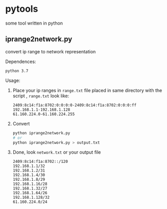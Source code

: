 # pytools

some tool written in python

## iprange2network.py

convert ip range to network representation

Dependences:
```
python 3.7
```

Usage:

1. Place your ip ranges in `range.txt` file placed in same directory with the script
, `range.txt` look like:

    ```
    2409:8c14:f1a:8702:0:0:0:0-2409:8c14:f1a:8702:0:0:0:ff
    192.168.1.1-192.168.1.128
    61.160.224.0-61.160.224.255
    ``` 

1. Convert
    ```bash
    python iprange2network.py 
    # or
    python iprange2network.py > output.txt
    ``` 

1. Done, look `network.txt` or your output file
    ```
    2409:8c14:f1a:8702::/120
    192.168.1.1/32
    192.168.1.2/31
    192.168.1.4/30
    192.168.1.8/29
    192.168.1.16/28
    192.168.1.32/27
    192.168.1.64/26
    192.168.1.128/32
    61.160.224.0/24
    ```
